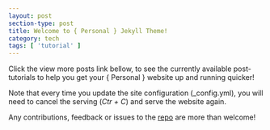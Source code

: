 ```yaml
---
layout: post
section-type: post
title: Welcome to { Personal } Jekyll Theme!
category: tech
tags: [ 'tutorial' ]
---
```


Click the view more posts link bellow, to see the currently available post-tutorials to help you get your { Personal } website up and running quicker!

Note that every time you update the site configuration (\_config.yml), you will need
to cancel the serving (*Ctr + C*) and serve the website again.

Any contributions, feedback or issues to the <a href="https://github.com/PanosSakkos/personal-jekyll-theme" target="blank">repo</a> are more than welcome!

